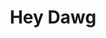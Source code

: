 ---
pid: mp132
title: Hey Dawg
location_transcription: any of Philly's dog parks
coordinates: "[-75.172237615322, 39.915068825098]"
zipcode: 
gen_neighborhood: 
neighborhood: 
outside_phl: 
age: '60'
age_range: 60-69
instagram: 
image_file_name: mp_132.jpg
proposal_transcription: a dog or dogs.
topic: Animals
topic_summary: '0'
type: Other No Form
keywords_other: dog
credit: anon.
image_labels: 
twitter: 
facebook: 
permalink: "/monuments/mp132/"
layout: item-page
---